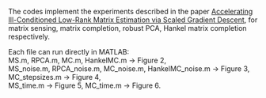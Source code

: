 The codes implement the experiments described in the paper [Accelerating Ill-Conditioned Low-Rank Matrix Estimation via Scaled Gradient Descent](https://arxiv.org/abs/2005.08898), for matrix sensing, matrix completion, robust PCA, Hankel matrix completion respectively.

Each file can run directly in MATLAB:  
MS.m, RPCA.m, MC.m, HankelMC.m -> Figure 2,  
MS_noise.m, RPCA_noise.m, MC_noise.m, HankelMC_noise.m -> Figure 3,  
MC_stepsizes.m -> Figure 4,  
MS_time.m -> Figure 5, MC_time.m -> Figure 6.